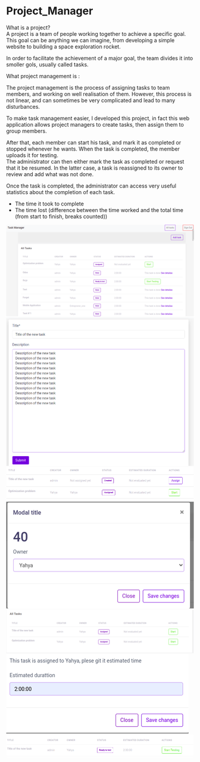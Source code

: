 # Project_Manager

What is a project?   
A project is a team of people working together to achieve a specific goal. 
This goal can be anything we can imagine, from developing a simple website to building a space exploration rocket. 

In order to facilitate the achievement of a major goal, the team divides it into smoller gols, usually called tasks.

What project management is :

The project management is the process of assigning tasks to team members, and working on well realisation of them.
However, this process is not linear, and can sometimes be very complicated and lead to many disturbances.   

To make task management easier, I developed this project, in fact this web application allows project managers to create tasks, then assign them to group members.   

After that, each member can start his task, and mark it as completed or stopped whenever he wants. 
When the task is completed, the member uploads it for testing.   
The administrator can then either mark the task as completed or request that it be resumed. In the latter case, a task is reassigned to its owner to review and add what was not done.  

Once the task is completed, the administrator can access very useful statistics about the completion of each task.   
- The time it took to complete 
- The time lost (difference between the time worked and the total time (from start to finish, breaks counted))   


![](tm1.png)
![](tm2.png)
![](tm3.png)
![](tm4.png)
![](tm5.png)
![](tm6.png)
![](tm7.png)
